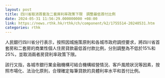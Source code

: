 ```yaml
---
layout: post
title: 四川省取消首套及二套房利率政策下限　調整最低首付比例
date: 2024-05-31 11:56:29.000000000 +08:00
link: https://news.rthk.hk/rthk/ch/component/k2/1755514-20240531.htm
categories: rthk
---
```


人民銀行四川省分行表示，按照因城施策原則和各城市政府調控要求，將四川省首套房和二套房的商業性個人住房貸款最低首付款比例，分別調整為不低於15%和25%，並取消兩者房貸利率政策下限。

該行又指，各城市銀行業金融機構可結合機構經營情況、客戶風險狀況等因素，按照市場化、法治化原則，合理確定每筆貸款的具體利率水平和首付比例。
